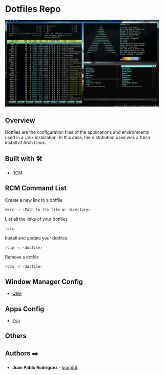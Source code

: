 # Dotfiles Repo

![Qtile](screenshots/qtile.png)

## Overview

Dotfiles are the configuration files of the applications and environments used in a Unix installation.
In this case, the distribution used was a fresh install of Arch Linux.

## Built with 🛠️

- [RCM](https://github.com/thoughtbot/rcm)

## RCM Command List

Create a new link to a dotfile

```bash
mkrc -v <Path to the file or directory>
```

List all the links of your dotfiles

```bash
lsrc
```

Install and update your dotfiles

```bash
rcup -v <dotfile>
```

Remove a dotfile

```bash
rcdn -d <dotfile>
```

## Window Manager Config

- [Qtile](https://github.com/krajp54/.dotfiles/tree/master/config/qtile)

## Apps Config

- [Zsh](https://github.com/krajp54/.dotfiles/blob/master/zshrc)

## Others

## Authors ✒️

- **Juan Pablo Rodríguez** - [krajp54](https://github.com/krajp54)
